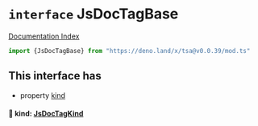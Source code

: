 # `interface` JsDocTagBase

[Documentation Index](../README.md)

```ts
import {JsDocTagBase} from "https://deno.land/x/tsa@v0.0.39/mod.ts"
```

## This interface has

- property [kind](#-kind-jsdoctagkind)


#### 📄 kind: [JsDocTagKind](../type.JsDocTagKind/README.md)



